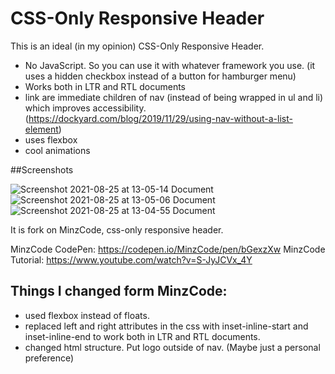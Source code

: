 # CSS-Only Responsive Header

This is an ideal (in my opinion) CSS-Only Responsive Header.

- No JavaScript. So you can use it with whatever framework you use. (it uses a hidden checkbox instead of a button for hamburger menu)
- Works both in LTR and RTL documents
- link are immediate children of nav (instead of being wrapped in ul and li) which improves accessibility. (https://dockyard.com/blog/2019/11/29/using-nav-without-a-list-element)
- uses flexbox
- cool animations 

##Screenshots

![Screenshot 2021-08-25 at 13-05-14 Document](https://user-images.githubusercontent.com/78935540/130834331-8e9849ff-469a-4b24-966d-82b1385917fa.png)![Screenshot 2021-08-25 at 13-05-06 Document](https://user-images.githubusercontent.com/78935540/130834335-fbb9f4c7-cdf3-4532-9d30-df6b75b7272d.png) ![Screenshot 2021-08-25 at 13-04-55 Document](https://user-images.githubusercontent.com/78935540/130834336-b94a1a9a-c654-473d-9cf8-852194c25fbe.png)





It is fork on MinzCode, css-only responsive header.

MinzCode CodePen: https://codepen.io/MinzCode/pen/bGexzXw
MinzCode Tutorial: https://www.youtube.com/watch?v=S-JyJCVx_4Y

## Things I changed form MinzCode:

- used flexbox instead of floats.
- replaced left and right attributes in the css with inset-inline-start and inset-inline-end to work both in LTR and RTL documents.
- changed html structure. Put logo outside of nav. (Maybe just a personal preference)
